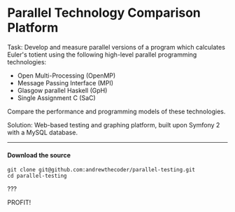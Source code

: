 Parallel Technology Comparison Platform
========================

Task:
Develop and measure parallel versions of a program which calculates Euler's totient using the following high-level parallel programming technologies:

* Open Multi-Processing (OpenMP) 
* Message Passing Interface (MPI)
* Glasgow parallel Haskell (GpH)
* Single Assignment C (SaC)

Compare the performance and programming models of these technologies.

Solution:
Web-based testing and graphing platform, built upon Symfony 2 with a MySQL database.

-------------------------------

#### Download the source
````
git clone git@github.com:andrewthecoder/parallel-testing.git
cd parallel-testing
````
???

PROFIT!
